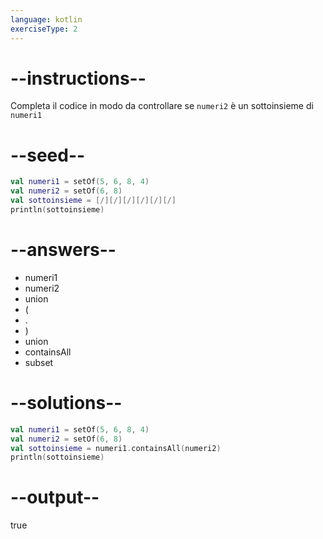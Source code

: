 ```yaml
---
language: kotlin
exerciseType: 2
---
```


# --instructions--

Completa il codice in modo da controllare se `numeri2` è un sottoinsieme di `numeri1`

# --seed--

```kotlin
val numeri1 = setOf(5, 6, 8, 4)
val numeri2 = setOf(6, 8)
val sottoinsieme = [/][/][/][/][/][/]
println(sottoinsieme)
```

# --answers--

- numeri1
- numeri2
- union
- (
- .
- )
-  union 
- containsAll
- subset

# --solutions--

```kotlin
val numeri1 = setOf(5, 6, 8, 4)
val numeri2 = setOf(6, 8)
val sottoinsieme = numeri1.containsAll(numeri2)
println(sottoinsieme)
```

# --output--

true
